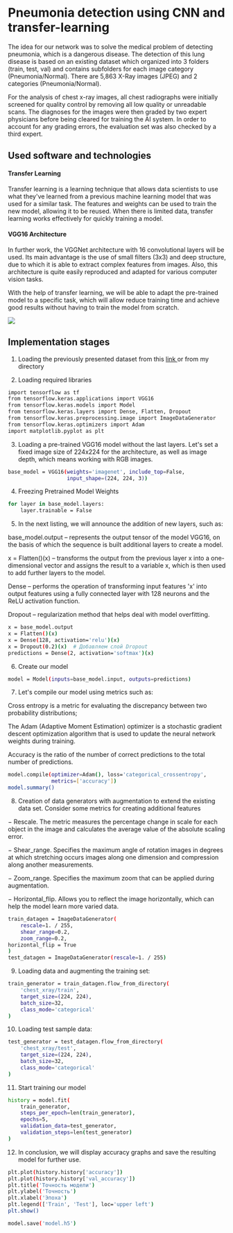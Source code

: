 # Pneumonia detection using CNN and transfer-learning

The idea for our network was to solve the medical problem of detecting pneumonia, which is a dangerous disease. The detection of this lung disease is based on an existing dataset which organized into 3 folders (train, test, val) and contains subfolders for each image category (Pneumonia/Normal). There are 5,863 X-Ray images (JPEG) and 2 categories (Pneumonia/Normal).

For the analysis of chest x-ray images, all chest radiographs were initially screened for quality control by removing all low quality or unreadable scans. The diagnoses for the images were then graded by two expert physicians before being cleared for training the AI system. In order to account for any grading errors, the evaluation set was also checked by a third expert.

## Used software and technologies
#### Transfer Learning

Transfer learning is a learning technique that allows data scientists to use what they've learned from a previous machine learning model that was used for a similar task. The features and weights can be used to train the new model, allowing it to be reused. When there is limited data, transfer learning works effectively for quickly training a model.

#### VGG16 Architecture 

In further work, the VGGNet architecture with 16 convolutional layers will be used. Its main advantage is the use of small filters (3x3) and deep structure, due to which it is able to extract complex features from images. Also, this architecture is quite easily reproduced and adapted for various computer vision tasks.

With the help of transfer learning, we will be able to adapt the pre-trained model to a specific task, which will allow reduce training time and achieve good results without having to train the model from scratch.

<img src ="https://neurohive.io/wp-content/uploads/2018/11/vgg16-1-e1542731207177.png">

## Implementation stages

1. Loading the previously presented dataset from this <a href = "https://www.kaggle.com/datasets/paultimothymooney/chest-xray-pneumonia"> link </a> or from my directory

2. Loading required libraries
```bash
import tensorflow as tf
from tensorflow.keras.applications import VGG16
from tensorflow.keras.models import Model
from tensorflow.keras.layers import Dense, Flatten, Dropout
from tensorflow.keras.preprocessing.image import ImageDataGenerator
from tensorflow.keras.optimizers import Adam
import matplotlib.pyplot as plt
```
3. Loading a pre-trained VGG16 model without the last layers. Let's set a fixed image size of 224x224 for the architecture, as well as image depth, which means working with RGB images.
```bash
base_model = VGG16(weights='imagenet', include_top=False,
                   input_shape=(224, 224, 3))
```

4. Freezing Pretrained Model Weights
```bash
for layer in base_model.layers:
    layer.trainable = False
```
5. In the next listing, we will announce the addition of new layers, such as:

base_model.output – represents the output tensor of the model VGG16, on the basis of which the sequence is built additional layers to create a model.

x = Flatten()(x) – transforms the output from the previous
layer x into a one-dimensional vector and assigns the result to a variable x, which is then used to add further layers to the model.

Dense – performs the operation of transforming input features 'x' into output features using a fully connected layer with 128 neurons and the ReLU activation function.

Dropout – regularization method that helps deal with model overfitting.

```bash
x = base_model.output
x = Flatten()(x)
x = Dense(128, activation='relu')(x)
x = Dropout(0.2)(x)  # Добавляем слой Dropout
predictions = Dense(2, activation='softmax')(x)
```

6. Create our model

```bash
model = Model(inputs=base_model.input, outputs=predictions)
```

7. Let's compile our model using metrics such as:

Cross entropy is a metric for evaluating the discrepancy between two probability distributions;

The Adam (Adaptive Moment Estimation) optimizer is a stochastic gradient descent optimization algorithm that is used to update the neural network weights during training.

Accuracy is the ratio of the number of correct predictions to the total number of predictions.

```bash
model.compile(optimizer=Adam(), loss='categorical_crossentropy',
              metrics=['accuracy'])
model.summary()
```

8. Creation of data generators with augmentation to extend the existing data set. Consider some metrics for creating additional features

− Rescale. The metric measures the percentage change in scale for each object in the image and calculates the average value of the absolute scaling error.

− Shear_range. Specifies the maximum angle of rotation images in degrees at which stretching occurs images along one dimension and compression along another measurements.

− Zoom_range. Specifies the maximum zoom that can be applied during augmentation.

− Horizontal_flip. Allows you to reflect the image horizontally, which can help the model learn more varied data.

```bash
train_datagen = ImageDataGenerator(
    rescale=1. / 255,
    shear_range=0.2,
    zoom_range=0.2,
horizontal_flip = True
)
test_datagen = ImageDataGenerator(rescale=1. / 255)
```

9. Loading data and augmenting the training set:

```bash
train_generator = train_datagen.flow_from_directory(
    'chest_xray/train',
    target_size=(224, 224),
    batch_size=32,
    class_mode='categorical'
)
```

10. Loading test sample data:

```bash
test_generator = test_datagen.flow_from_directory(
    'chest_xray/test',
    target_size=(224, 224),
    batch_size=32,
    class_mode='categorical'
)
```


11. Start training our model

```bash
history = model.fit(
    train_generator,
    steps_per_epoch=len(train_generator),
    epochs=5,
    validation_data=test_generator,
    validation_steps=len(test_generator)
)
```

12. In conclusion, we will display accuracy graphs and save the resulting model for further use.

```bash
plt.plot(history.history['accuracy'])
plt.plot(history.history['val_accuracy'])
plt.title('Точность модели')
plt.ylabel('Точность')
plt.xlabel('Эпоха')
plt.legend(['Train', 'Test'], loc='upper left')
plt.show()

model.save('model.h5')
```